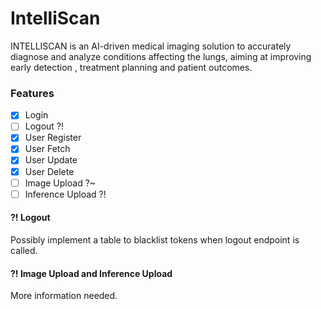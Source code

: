 # IntelliScan
INTELLISCAN is an AI-driven medical imaging solution to accurately diagnose and analyze conditions affecting the lungs, aiming at improving early detection , treatment planning and patient outcomes.

### Features
- [x] Login
- [ ] Logout ?!
- [x] User Register
- [x] User Fetch
- [x] User Update
- [x] User Delete
- [ ] Image Upload ?~
- [ ] Inference Upload ?!

#### ?! Logout
Possibly implement a table to blacklist tokens when logout endpoint is called.

#### ?! Image Upload and Inference Upload
More information needed.